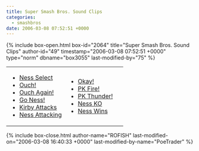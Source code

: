 ```yaml
---
title: Super Smash Bros. Sound Clips
categories:
  - smashbros
date: 2006-03-08 07:52:51 +0000
---
```

{% include box-open.html box-id="2064" title="Super Smash Bros. Sound Clips" author-id="49" timestamp="2006-03-08 07:52:51 +0000" type="norm" dbname="box3055" last-modified-by="75" %}
<table width="100%">
  <tr>
     <td width="50%"><ul>
         <li /><a href="announceness.wav">Ness Select</a>
         <li /><a href="nesshurt.wav">Ouch!</a>
         <li /><a href="nessouch.wav">Ouch Again!</a>
         <li /><a href="goness.wav">Go Ness!</a>
         <li /><a href="kirbypkfire.wav">Kirby Attacks</a>
         <li /><a href="nesseh.wav">Ness Attacking</a>
         </ul>
     </td>
     <td width="50%"><ul>
         <li /><a href="nessok.wav">Okay!</a>
         <li /><a href="nesspkfire.wav">PK Fire!</a>
         <li /><a href="nesspkthunder.wav">PK Thunder!</a>
         <li /><a href="nessahhh.wav">Ness KO</a>
         <li /><a href="nesswins.wav">Ness Wins</a>
         </ul>
     </td>
  </tr>
</table>
{% include box-close.html author-name="ROFISH" last-modified-on="2006-03-08 16:40:33 +0000" last-modified-by-name="PoeTrader" %}
